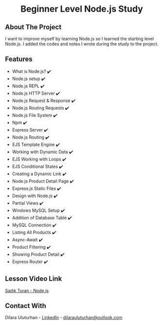 <div align="center">
  <h1 align="center">Beginner Level Node.js Study</h1>
</div>

## About The Project
I want to improve myself by learning Node.js so I learned the starting level Node.js. I added the codes and notes I wrote during the study to the project.

## Features
- What is Node.js? :heavy_check_mark:
- Node.js setup :heavy_check_mark:
- Node.js REPL :heavy_check_mark:
- Node.js HTTP Server :heavy_check_mark:
- Node.js Request & Response :heavy_check_mark:
- Node.js Routing Requests :heavy_check_mark:
- Node.js File System :heavy_check_mark:
- Npm :heavy_check_mark:
- Express Server :heavy_check_mark:
- Node.js Routing :heavy_check_mark:
- EJS Template Engine :heavy_check_mark: 
- Working with Dynamic Data :heavy_check_mark:
- EJS Working with Loops :heavy_check_mark:
- EJS Conditional States :heavy_check_mark:
- Creating a Dynamic Link :heavy_check_mark:
- Node.js Product Detail Page :heavy_check_mark:
- Express.js Static Files :heavy_check_mark:
- Design with Node.js :heavy_check_mark:
- Partial Views :heavy_check_mark:
- Windows MySQL Setup :heavy_check_mark:
- Addition of Database Table :heavy_check_mark:
- MySQL Connection :heavy_check_mark:
- Listing All Products :heavy_check_mark:
- Async-Await :heavy_check_mark:
- Product Filtering :heavy_check_mark:
- Showing Product Detail :heavy_check_mark:
- Express Router :heavy_check_mark:

## Lesson Video Link
[Sadık Turan - Node.js](https://youtu.be/0hZNdTogNo0)

## Contact With
Dilara Uluturhan - [LinkedIn](https://www.linkedin.com/in/dilarauluturhan/) - dilarauluturhan@outlook.com
